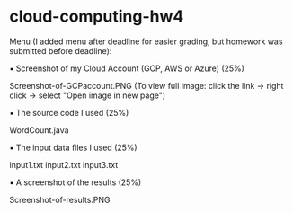 # cloud-computing-hw4

Menu (I added menu after deadline for easier grading, but homework was submitted before deadline):

▪ Screenshot of my Cloud Account (GCP, AWS or Azure) (25%)

   Screenshot-of-GCPaccount.PNG             (To view full image: click the link -> right click -> select "Open image in new page")

▪ The source code I used (25%)
   
   WordCount.java
   
▪ The input data files I used (25%)

   input1.txt
   input2.txt
   input3.txt

▪ A screenshot of the results (25%)

   Screenshot-of-results.PNG





